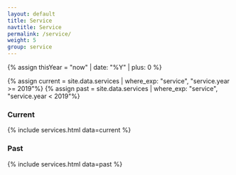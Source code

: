 ```yaml
---
layout: default
title: Service
navtitle: Service
permalink: /service/
weight: 5
group: service
---
```


{% assign thisYear = "now" | date: "%Y" | plus: 0 %}

{% assign current = site.data.services | where_exp: "service", "service.year >= 2019"%}
{% assign past = site.data.services | where_exp: "service", "service.year < 2019"%}

 
### Current
{% include services.html data=current %}

### Past
{% include services.html data=past %}


